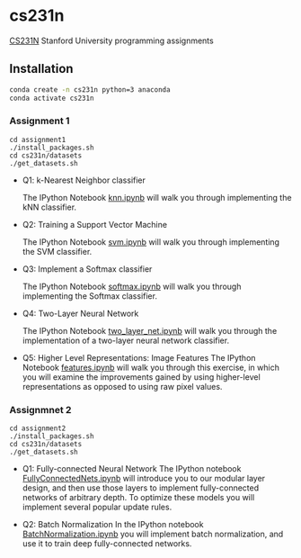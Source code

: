 # cs231n
[CS231N](http://cs231n.stanford.edu/2019/syllabus.html) Stanford University programming assignments

## Installation
```bash
conda create -n cs231n python=3 anaconda
conda activate cs231n
```
### Assignment 1
```
cd assignment1
./install_packages.sh
cd cs231n/datasets
./get_datasets.sh
```
- Q1: k-Nearest Neighbor classifier

  The IPython Notebook [knn.ipynb](https://github.com/RuslanAgishev/cs231n/blob/master/assignment1/knn.ipynb)
  will walk you through implementing the kNN classifier.
  
- Q2: Training a Support Vector Machine

  The IPython Notebook [svm.ipynb](https://github.com/RuslanAgishev/cs231n/tree/master/assignment1/svm.ipynb)
  will walk you through implementing the SVM classifier.
  
- Q3: Implement a Softmax classifier

  The IPython Notebook [softmax.ipynb](https://github.com/RuslanAgishev/cs231n/tree/master/assignment1/softmax.ipynb)
  will walk you through implementing the Softmax classifier.
  
- Q4: Two-Layer Neural Network

  The IPython Notebook [two_layer_net.ipynb](https://github.com/RuslanAgishev/cs231n/tree/master/assignment1/two_layer_net.ipynb)
  will walk you through the implementation of a two-layer neural network classifier.
  
- Q5: Higher Level Representations: Image Features
  The IPython Notebook [features.ipynb](https://github.com/RuslanAgishev/cs231n/tree/master/assignment1/features.ipynb)
  will walk you through this exercise, in which you will examine the improvements gained
  by    using higher-level representations as opposed to using raw pixel values.


### Assignmnet 2
```
cd assignment2
./install_packages.sh
cd cs231n/datasets
./get_datasets.sh
```

- Q1: Fully-connected Neural Network
  The IPython notebook [FullyConnectedNets.ipynb](https://github.com/RuslanAgishev/cs231n/blob/master/assignment2/FullyConnectedNets.ipynb)
  will introduce you to our modular layer design, and then use those layers to
  implement fully-connected networks of arbitrary depth. To optimize these models you will implement several popular update
  rules.
  
- Q2: Batch Normalization
  In the IPython notebook [BatchNormalization.ipynb](https://github.com/RuslanAgishev/cs231n/blob/master/assignment2/BatchNormalization.ipynb)
  you will implement batch normalization, and use it to train deep fully-connected networks.
